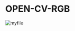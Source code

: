 # OPEN-CV-RGB
![myfile](https://drive.google.com/file/d/1LmlcrWyq2eL7uIOhhLEhBLMug5DRZERv/view?usp=sharing)
